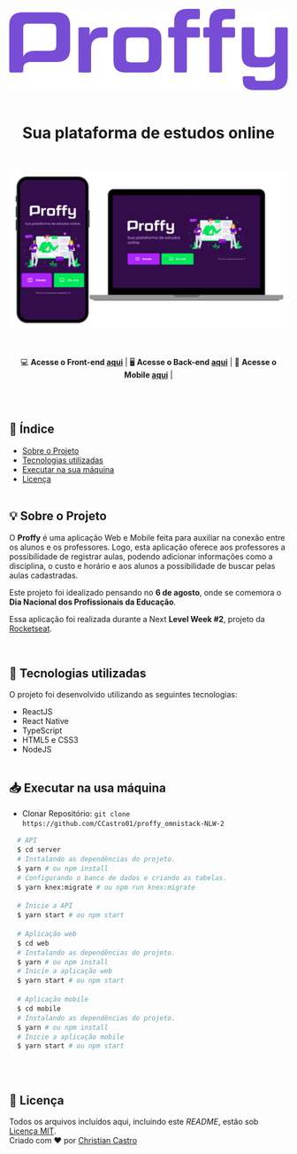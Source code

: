 <p align="center">
  <img src="./mobile/src/assets/images/logo2.svg"/>
  <br><br>
</p>

<h1 align="center">Sua plataforma de estudos online</h1> 
<div align="center">
<br><br>
<div>
  <img src="./mobile/src/assets/images/Group.png"/>
</div>
<br><br>

💻 **Acesse o Front-end [aqui](https://github.com/CCastro01/proffy_omnistack-NLW-2/tree/master/web)** | 
🖥 **Acesse o Back-end [aqui](https://github.com/CCastro01/proffy_omnistack-NLW-2/tree/master/server)** | 
📱 **Acesse o Mobile [aqui](https://github.com/CCastro01/proffy_omnistack-NLW-2/tree/master/mobile)** |
</div>
<br><br>


## 📑 Índice

- [Sobre o Projeto](#-sobre-o-projeto)
- [Tecnologias utilizadas](#-tecnologias-utilizadas)
- [Executar na sua máquina](#-Executar-na-sua-máquina)
- [Licença](#-licença)
<br><br>
## 💡 Sobre o Projeto

O **Proffy** é uma aplicação Web e Mobile feita para auxiliar na conexão entre os alunos e os professores. Logo, esta aplicação oferece aos professores a possibilidade de registrar aulas, podendo adicionar informações como a disciplina, o custo e horário e aos alunos a possibilidade de buscar pelas aulas cadastradas.
  
Este projeto foi idealizado pensando no **6 de agosto**, onde se comemora o **Dia Nacional dos Profissionais da Educação**.
  
Essa aplicação foi realizada durante a Next **Level Week #2**, projeto da [Rocketseat](https://rocketseat.com.br/).

<br>

## 🚀 Tecnologias utilizadas

O projeto foi desenvolvido utilizando as seguintes tecnologias:

- ReactJS
- React Native
- TypeScript
- HTML5 e CSS3
- NodeJS
<br><br>


## 📥 Executar na usa máquina

- Clonar Repositório: `git clone https://github.com/CCastro01/proffy_omnistack-NLW-2`

```sh
  # API
  $ cd server
  # Instalando as dependências do projeto.
  $ yarn # ou npm install
  # Configurando o banco de dados e criando as tabelas.
  $ yarn knex:migrate # ou npm run knex:migrate

  # Inicie a API
  $ yarn start # ou npm start

  # Aplicação web
  $ cd web
  # Instalando as dependências do projeto.
  $ yarn # ou npm install
  # Inicie a aplicação web
  $ yarn start # ou npm start

  # Aplicação mobile
  $ cd mobile
  # Instalando as dependências do projeto.
  $ yarn # ou npm install
  # Inicie a aplicação mobile
  $ yarn start # ou npm start
```

<br><br>    
## 📕 Licença

Todos os arquivos incluídos aqui, incluindo este _README_, estão sob [Licença MIT](./LICENSE).<br>
Criado com ❤ por [Christian Castro](https://github.com/ccastro01)
